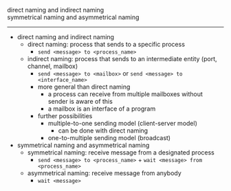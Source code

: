 direct naming and indirect naming  
symmetrical naming and asymmetrical naming

---

- direct naming and indirect naming
	- direct naming:  process that sends to a specific process
		- `send <message> to <process_name>`
	- indirect naming: process that sends to an intermediate entity (port, channel, mailbox)
		- `send <message> to <mailbox>` or `send <message> to <interface_name>`
		- more general than direct naming
			- a process can receive from multiple mailboxes without sender is aware of this
			- a mailbox is an interface of a program
		- further possibilities
			- multiple-to-one sending model (client-server model)
				- can be done with direct naming
			- one-to-multiple sending model (broadcast)
- symmetrical naming and asymmetrical naming
	- symmetrical naming: receive message from a designated process
		- `send <message> to <process_name>` + `wait <message> from <process_name>`
	- asymmetrical naming: receive message from anybody
		- `wait <message>`